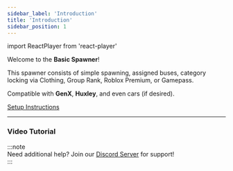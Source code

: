 ```yaml
---
sidebar_label: 'Introduction'
title: 'Introduction'
sidebar_position: 1
---
```

import ReactPlayer from 'react-player'

Welcome to the **Basic Spawner**!  

This spawner consists of simple spawning, assigned buses, category locking via Clothing, Group Rank, Roblox Premium, or Gamepass.

Compatible with **GenX**, **Huxley**, and even cars (if desired).  

[Setup Instructions](setup)

---

### Video Tutorial  
<ReactPlayer url="https://www.youtube.com/watch?v=7FIkYz66Wfo" controls width="100%" height="360px" />

:::note  
Need additional help? Join our [Discord Server](https://discord.gg/5k85S4KWSR) for support!  
:::
